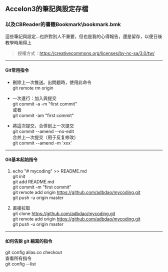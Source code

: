 ## Accelon3的筆記與設定存檔  
### 以及CBReader的書籤Bookmark\bookmark.bmk
這些筆記與設定…也許對別人不重要，但也是我的心得報告，還是留存，以便日後教學時用得上

> 授權方式：https://creativecommons.org/licenses/by-nc-sa/3.0/tw/  
***  
#### Git常用指令  
* 刪除上一次推送。出問題時，使用此命令  
git remote rm origin  
  
* 一次進行：加入與提交  
git commit -a -m "first commit"  
或者  
git commit -am "first commit"  
  
* 將這次提交，合併到上一次提交  
git commit --amend --no-edit  
合并上一次提交（用于反复修改）  
git commit --amend -m 'xxx'  
  
***  
#### Git基本起始指令  
1. echo "# mycoding" >> README.md  
git init  
git add README.md  
git commit -m "first commit"  
git remote add origin https://github.com/adbdao/mycoding.git  
git push -u origin master  
  
2. 直接拉取  
git clone https://github.com/adbdao/mycoding.git  
git remote add origin https://github.com/adbdao/mycoding.git  
git push -u origin master  
***  
#### 如何告訴 git 縮寫的指令  
git config alias.co checkout  
查看所有指令  
git config --list  